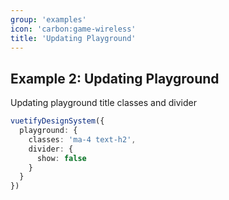 ```yaml
---
group: 'examples'
icon: 'carbon:game-wireless'
title: 'Updating Playground'
---
```


## Example 2: Updating Playground

Updating playground title classes and divider

```typescript
vuetifyDesignSystem({
  playground: {
    classes: 'ma-4 text-h2',
    divider: {
      show: false
    }
  }
})
```
